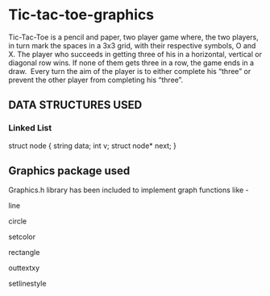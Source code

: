 # Tic-tac-toe-graphics

Tic-Tac-Toe is a pencil and paper, two player game where, the two players, in turn mark the spaces in a 3x3 grid, with their respective symbols, O and X. The player who succeeds in getting three of his in a horizontal, vertical or diagonal row wins. If none of them gets three in a row, the game ends in a draw.  Every turn the aim of the player is to either complete his “three” or prevent the other player from completing his “three”. 

## DATA STRUCTURES USED

### Linked List
struct node
{
    string data;
     int v;
    struct node* next;
}

 ## Graphics package used
Graphics.h library has been included to implement graph functions like -

line

circle

setcolor

rectangle

outtextxy 

setlinestyle

